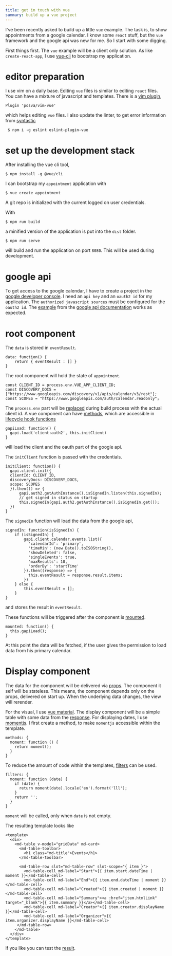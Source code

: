 ```yaml
---
title: get in touch with vue
summary: build up a vue project
---
```


I've been recently asked to build up a little `vue` example. 
The task is, to show appointments from a google calendar.
I know some `react` stuff, but the `vue` framework and the google api was new for me.
So I start with some digging.

First things first.
The `vue` example will be a client only solution.
As like `create-react-app`, I use [vue-cli][vuecli] to bootstrap my application.

<!--more-->

# editor preparation

I use vim on a daily base.
Editing `vue` files is similar to editing `react` files.
You can have a mixture of javascript and templates.
There is a [vim plugin][vimvue], 

    Plugin 'posva/vim-vue'

which helps editing `vue` files.
I also update the linter, to get error information from [syntastic][syntastic]

     $ npm i -g eslint eslint-plugin-vue

# set up the development stack

After installing the vue cli tool,

    $ npm install -g @vue/cli

I can bootstrap my `appointment` application with 

    $ vue create appointment

A git repo is initialized with the current logged on user credentials.

With

    $ npm run build

a minified version of the application is put into the `dist` folder.

    $ npm run serve 
    
will build and run the application on port `8080`.
This will be used during development.

# google api

To get access to the google calendar, I have to create a project in the [google developer console][developerconsole].
I need an `api key` and an `oauth2 id` for my application.
The `authorized javascript sources` must be configured for the `oauth2 id`.
The [example][example] from the [google api documentation][googleapidocumentation] works as expected.

# root component

The `data` is stored in `eventResult`.

    data: function() {
        return { eventResult : [] } 
    }

The root component will hold the state of `appointment`.

    const CLIENT_ID = process.env.VUE_APP_CLIENT_ID; 
    const DISCOVERY_DOCS = ["https://www.googleapis.com/discovery/v1/apis/calendar/v3/rest"];
    const SCOPES = "https://www.googleapis.com/auth/calendar.readonly";

The `process.env` part will be [replaced][environment] during build process with the actual client id.
A vue component can have [methods][methods], which are accessible in [lifecycle hook functions][hook]

    gapiLoad: function() {
      gapi.load('client:auth2', this.initClient)
    }

will load the client and the oauth part of the google api.

The `initClient` function is passed with the credentials.

    initClient: function() {
      gapi.client.init({
      clientId: CLIENT_ID,
      discoveryDocs: DISCOVERY_DOCS,
      scope: SCOPES
      }).then(() => { 
          gapi.auth2.getAuthInstance().isSignedIn.listen(this.signedIn);
          // get signed in status on startup
          this.signedIn(gapi.auth2.getAuthInstance().isSignedIn.get());
      })
    }

The `signedIn` function will load the data from the google api,

    signedIn: function(isSignedIn) {
        if (isSignedIn) {
            gapi.client.calendar.events.list({
              'calendarId': 'primary',
              'timeMin': (new Date().toISOString(),
              'showDeleted': false,
              'singleEvents': true,
              'maxResults': 10,
              'orderBy': 'startTime'
            }).then((response) => {
              this.eventResult = response.result.items;
            })  
        } else {
            this.eventResult = []; 
        }
    } 

and stores the result in `eventResult`.

These functions will be triggered after the component is [mounted][mount].

    mounted: function() {
      this.gapiLoad();
    }

At this point the data will be fetched, if the user gives the permission to load data from his primary calendar.

# Display component

The data for the component will be delivered via [props][props].
The component it self will be stateless.
This means, the component depends only on the props, delivered on start up.
When the underlying data changes, the view will rerender.

For the visual, I use [vue material][vuematerial].
The display component will be a simple table with some data from the [response][eventlistresponse].
For displaying dates, I use [momentjs][momentjs].
I first create a method, to make `momentjs` accessible within the template.


    methods: {
      moment: function () {
        return moment();
      }
    }

To reduce the amount of code within the templates, [filters][filters] can be used.

    filters: {
      moment: function (date) {
        if (date) {
          return moment(date).locale('en').format('lll');
        }
        return '';
      }
    }

`moment` will be called, only when `date` is not empty.

The resulting template looks like

    <template>
      <div>
        <md-table v-model="gridData" md-card>
          <md-table-toolbar>
            <h1 class="md-title">Events</h1>
          </md-table-toolbar>
    
          <md-table-row slot="md-table-row" slot-scope="{ item }">
            <md-table-cell md-label="Start">{{ item.start.dateTime | moment }}</md-table-cell>
            <md-table-cell md-label="End">{{ item.end.dateTime | moment }}</md-table-cell>
            <md-table-cell md-label="Created">{{ item.created | moment }}</md-table-cell>
            <md-table-cell md-label="Summary"><a :href="item.htmlLink" target="_blank">{{ item.summary }}</a></md-table-cell>
            <md-table-cell md-label="Creator">{{ item.creator.displayName }}</md-table-cell>
            <md-table-cell md-label="Organizer">{{ item.organizer.displayName }}</md-table-cell>
         </md-table-row>
        </md-table>
      </div>
    </template>

If you like you can test the [result][result].

[vuecli]: https://github.com/vuejs/vue-cli
[syntastic]: https://github.com/vim-syntastic/syntastic
[vimvue]: https://github.com/posva/vim-vue
[developerconsole]: https://console.developers.google.com
[example]: https://developers.google.com/google-apps/calendar/quickstart/js
[googleapidocumentation]: https://developers.google.com/google-apps/calendar
[environment]: https://github.com/vuejs/vue-cli/blob/dev/docs/env.md
[hook]: https://vuejs.org/v2/guide/instance.html#Instance-Lifecycle-Hooks
[methods]: https://vuejs.org/v2/guide/events.html#Method-Event-Handlers
[mount]: https://vuejs.org/v2/api/#mounted
[eventlistresponse]: https://developers.google.com/google-apps/calendar/v3/reference/events/list
[momentjs]: https://momentjs.com
[filters]: https://vuejs.org/v2/guide/filters.html#ad
[vuematerial]: https://vuematerial.io
[props]: https://vuejs.org/v2/guide/components.html#Props
[result]: /example/vue/index.html
